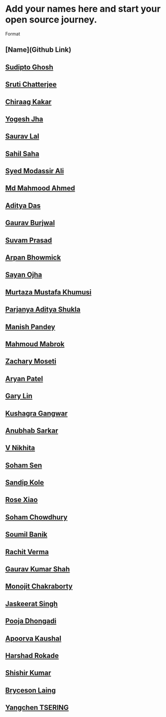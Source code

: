 # Add your names here and start your open source journey.

Format

## [Name](Github Link)

## [Sudipto Ghosh](https://github.com/pydevsg/)

## [Sruti Chatterjee](https://github.com/sruti2024)

## [Chiraag Kakar](https://github.com/chiraag-kakar/)

## [Yogesh Jha](https://github.com/hound77)

## [Saurav Lal](https://github.com/saurav-skl/)

## [Sahil Saha](https://github.com/sahilsaha7773/)

## [Syed Modassir Ali](https://github.com/gr33nm0nk2802/)

## [Md Mahmood Ahmed](https://github.com/mahmood199/)

## [Aditya Das](https://github.com/AdityaDas2101/)

## [Gaurav Burjwal](https://github.com/gauravburjwal)

## [Suvam Prasad](https://github.com/SuvamPrasd)

## [Arpan Bhowmick](https://github.com/arpanb8907/)

## [Sayan Ojha](https://github.com/sayan2203/)

## [Murtaza Mustafa Khumusi](https://github.com/murtaza1112/)

## [Parjanya Aditya Shukla](https://github.com/parjanyaacoder)

## [Manish Pandey](https://github.com/InvincibleNobita)

## [Mahmoud Mabrok](https://github.com/MahmoudMabrok)

## [Zachary Moseti](https://github.com/ZachyDev)

## [Aryan Patel](https://github.com/patelaryan7751/)

## [Gary Lin](https://github.com/tgoscray)

## [Kushagra Gangwar](https://github.com/kushagragangwarr/)

## [Anubhab Sarkar](https://github.com/anubhab1710/)

## [V Nikhita](https://github.com/Nikhita28)

## [Soham Sen](https://github.com/NuclearCactus)

## [Sandip Kole](https://github.com/maihunsandip)

## [Rose Xiao](https://github.com/Rozie733)

## [Soham Chowdhury](https://github.com/code-soham/)

## [Soumil Banik](https://github.com/Soumil-Banik)

## [Rachit Verma](https://github.com/rachit23)

## [Gaurav Kumar Shah](https://github.com/GaurKS)

## [Monojit Chakraborty](https://github.com/mcmonojit)

## [Jaskeerat Singh](https://github.com/Jassi10000)

## [Pooja Dhongadi](https://github.com/PoojaDhongadi)

## [Apoorva Kaushal](https://github.com/ApoorvaKaushal09)

## [Harshad Rokade](https://github.com/harshad71)

## [Shishir Kumar](https://github.com/CoffeeQuotes)

## [Bryceson Laing](https://github.com/bklaing2/)

## [Yangchen TSERING](https://github.com/yangchent/)